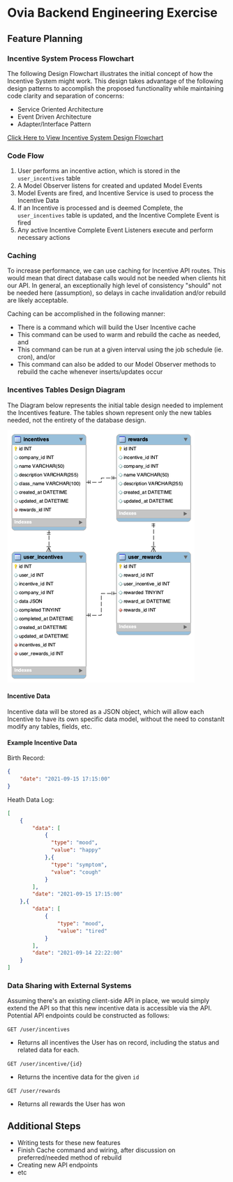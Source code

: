 # Ovia Backend Engineering Exercise

## Feature Planning

### Incentive System Process Flowchart

The following Design Flowchart illustrates the initial concept of how the Incentive System might work.
This design takes advantage of the following design patterns to accomplish the proposed functionality
while maintaining code clarity and separation of concerns:

* Service Oriented Architecture
* Event Driven Architecture
* Adapter/Interface Pattern

[Click Here to View Incentive System Design Flowchart](https://whimsical.com/ovia-incentives-feature-V1XeSrEHQEK3m3gkEb8VhQ)

### Code Flow

1. User performs an incentive action, which is stored in the `user_incentives` table
2. A Model Observer listens for created and updated Model Events
3. Model Events are fired, and Incentive Service is used to process the Incentive Data
4. If an Incentive is processed and is deemed Complete, the `user_incentives` table is updated, and the Incentive Complete Event is fired
5. Any active Incentive Complete Event Listeners execute and perform necessary actions

### Caching

To increase performance, we can use caching for Incentive API routes. This would mean that direct database
calls would not be needed when clients hit our API. In general, an exceptionally high level of 
consistency "should" not be needed here (assumption), so delays in cache invalidation and/or 
rebuild are likely acceptable.

Caching can be accomplished in the following manner:

* There is a command which will build the User Incentive cache
* This command can be used to warm and rebuild the cache as needed, and
* This command can be run at a given interval using the job schedule (ie. cron), and/or
* This command can also be added to our Model Observer methods to rebuild the cache whenever inserts/updates occur

### Incentives Tables Design Diagram

The Diagram below represents the initial table design needed to implement the Incentives feature. The tables shown represent only the new tables needed, not the entirety of the database design.

![alt text](docs/img/OviaIncentivesEER.png)

#### Incentive Data

Incentive data will be stored as a JSON object, which will allow each Incentive to 
have its own specific data model, without the need to constanlt modify any tables, fields, etc.

#### Example Incentive Data

Birth Record:
```json
{
    "date": "2021-09-15 17:15:00"
}
```

Heath Data Log:
```json
[
    {
        "data": [
            {
              "type": "mood",
              "value": "happy"
            },{
              "type": "symptom",
              "value": "cough"
            }
        ],
        "date": "2021-09-15 17:15:00"
    },{
        "data": [
            {
                "type": "mood",
                "value": "tired"
            }
        ],
        "date": "2021-09-14 22:22:00"
    }
]
```

### Data Sharing with External Systems

Assuming there's an existing client-side API in place, we would simply extend the API so that this new incentive
data is accessible via the API. Potential API endpoints could be constructed as follows:

`GET /user/incentives`

* Returns all incentives the User has on record, including the status and related data for each.

`GET /user/incentive/{id}`

* Returns the incentive data for the given `id`

`GET /user/rewards`

* Returns all rewards the User has won

## Additional Steps

* Writing tests for these new features
* Finish Cache command and wiring, after discussion on preferred/needed method of rebuild
* Creating new API endpoints
* etc
